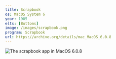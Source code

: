 ```yaml
---
title: Scrapbook
os: MacOS System 6
year: 1985
elts: [Buttons]
image: /images/scrapbook.png
program: Scrapbook
url: https://archive.org/details/mac_MacOS_6.0.8
---
```


![The scrapbook app in MacOS 6.0.8](/images/scrapbook.png)
